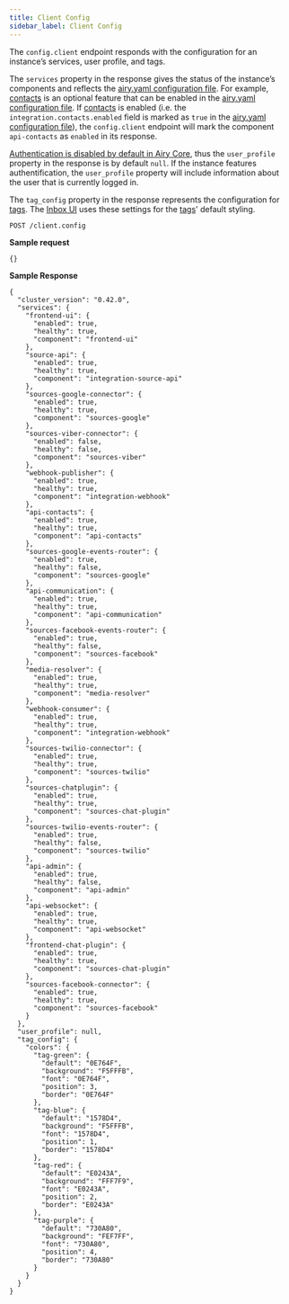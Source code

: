```yaml
---
title: Client Config
sidebar_label: Client Config
---
```


The `config.client` endpoint responds with the configuration for an instance’s services, user profile, and tags.

The `services` property in the response gives the status of the instance’s components and reflects the [airy.yaml configuration file](/getting-started/installation/configuration). For example, [contacts](contacts) is an optional feature that can be enabled in the [airy.yaml configuration file](/getting-started/installation/configuration). If [contacts](contacts) is enabled (i.e. the `integration.contacts.enabled` field is marked as `true` in the [airy.yaml configuration file](/getting-started/installation/configuration)), the `config.client` endpoint will mark the component `api-contacts` as `enabled` in its response.

[Authentication is disabled by default in Airy Core](/api/introduction), thus the `user_profile` property in the response is by default `null`. If the instance features authentification, the `user_profile` property will include information about the user that is currently logged in.

The `tag_config` property in the response represents the configuration for [tags](/ui/inbox/tags). The [Inbox UI](/ui/inbox/introduction) uses these settings for the [tags](/ui/inbox/tags)' default styling.

`POST /client.config`

**Sample request**

```json5
{}
```

**Sample Response**

```json5
{
  "cluster_version": "0.42.0",
  "services": {
    "frontend-ui": {
      "enabled": true,
      "healthy": true,
      "component": "frontend-ui"
    },
    "source-api": {
      "enabled": true,
      "healthy": true,
      "component": "integration-source-api"
    },
    "sources-google-connector": {
      "enabled": true,
      "healthy": true,
      "component": "sources-google"
    },
    "sources-viber-connector": {
      "enabled": false,
      "healthy": false,
      "component": "sources-viber"
    },
    "webhook-publisher": {
      "enabled": true,
      "healthy": true,
      "component": "integration-webhook"
    },
    "api-contacts": {
      "enabled": true,
      "healthy": true,
      "component": "api-contacts"
    },
    "sources-google-events-router": {
      "enabled": true,
      "healthy": false,
      "component": "sources-google"
    },
    "api-communication": {
      "enabled": true,
      "healthy": true,
      "component": "api-communication"
    },
    "sources-facebook-events-router": {
      "enabled": true,
      "healthy": false,
      "component": "sources-facebook"
    },
    "media-resolver": {
      "enabled": true,
      "healthy": true,
      "component": "media-resolver"
    },
    "webhook-consumer": {
      "enabled": true,
      "healthy": true,
      "component": "integration-webhook"
    },
    "sources-twilio-connector": {
      "enabled": true,
      "healthy": true,
      "component": "sources-twilio"
    },
    "sources-chatplugin": {
      "enabled": true,
      "healthy": true,
      "component": "sources-chat-plugin"
    },
    "sources-twilio-events-router": {
      "enabled": true,
      "healthy": false,
      "component": "sources-twilio"
    },
    "api-admin": {
      "enabled": true,
      "healthy": false,
      "component": "api-admin"
    },
    "api-websocket": {
      "enabled": true,
      "healthy": true,
      "component": "api-websocket"
    },
    "frontend-chat-plugin": {
      "enabled": true,
      "healthy": true,
      "component": "sources-chat-plugin"
    },
    "sources-facebook-connector": {
      "enabled": true,
      "healthy": true,
      "component": "sources-facebook"
    }
  },
  "user_profile": null,
  "tag_config": {
    "colors": {
      "tag-green": {
        "default": "0E764F",
        "background": "F5FFFB",
        "font": "0E764F",
        "position": 3,
        "border": "0E764F"
      },
      "tag-blue": {
        "default": "1578D4",
        "background": "F5FFFB",
        "font": "1578D4",
        "position": 1,
        "border": "1578D4"
      },
      "tag-red": {
        "default": "E0243A",
        "background": "FFF7F9",
        "font": "E0243A",
        "position": 2,
        "border": "E0243A"
      },
      "tag-purple": {
        "default": "730A80",
        "background": "FEF7FF",
        "font": "730A80",
        "position": 4,
        "border": "730A80"
      }
    }
  }
}
```
